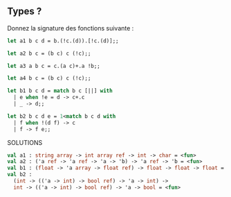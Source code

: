 ## Types ?
Donnez la signature des fonctions suivante :
```ocaml
let a1 b c d = b.(!c.(d)).[!c.(d)];;
``` 
```ocaml
let a2 b c = (b c) c (!c);;
```
```ocaml
let a3 a b c = c.(a c)+.a !b;;
```
```ocaml
let a4 b c = (b c) c (!c);;
```
```ocaml
let b1 b c d = match b c [||] with
  | e when !e = d -> c+.c
  | _ -> d;;
``` 
```ocaml
let b2 b c d e = 1<match b c d with
  | f when !(d f) -> c
  | f -> f e;;
```

SOLUTIONS
```ocaml
val a1 : string array -> int array ref -> int -> char = <fun>  
val a2 : ('a ref -> 'a ref -> 'a -> 'b) -> 'a ref -> 'b = <fun>
val b1 : (float -> 'a array -> float ref) -> float -> float -> float = <fun>  
val b2 :
  (int -> (('a -> int) -> bool ref) -> 'a -> int) ->
  int -> (('a -> int) -> bool ref) -> 'a -> bool = <fun>
```
<!--stackedit_data:
eyJoaXN0b3J5IjpbMTQ4OTgxMDY3OCwtNzEyNTc0MDldfQ==
-->